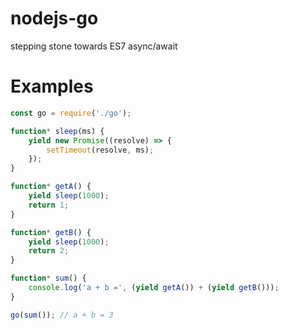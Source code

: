 # nodejs-go
stepping stone towards ES7 async/await
# Examples
```js
const go = require('./go');

function* sleep(ms) {
    yield new Promise((resolve) => {
        setTimeout(resolve, ms);
    });
}

function* getA() {
    yield sleep(1000);
    return 1;
}

function* getB() {
    yield sleep(1000);
    return 2;
}

function* sum() {
    console.log('a + b =', (yield getA()) + (yield getB()));
}

go(sum()); // a + b = 3
```
